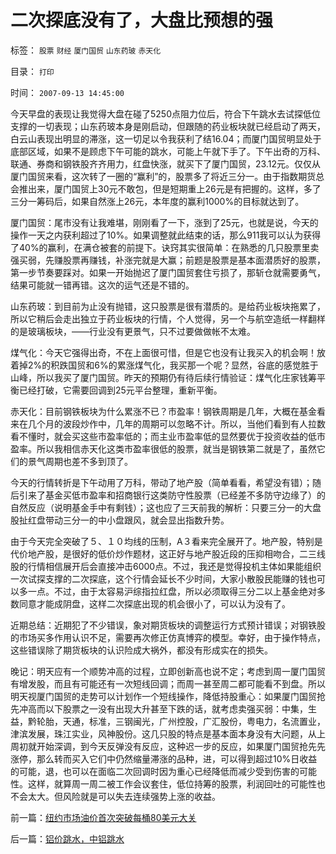 # 二次探底没有了，大盘比预想的强

标签： `股票` `财经` `厦门国贸` `山东药玻` `赤天化` 

目录： `打印`

时间： `2007-09-13 14:45:00`

今天早盘的表现让我觉得大盘在碰了5250点阻力位后，符合下午跳水去试探低位支撑的一切表现；山东药玻本身是刚启动，但跟随的药业板块就已经启动了两天，白云山表现出明显的滞涨，这一切足以令我获利了结16.04；而厦门国贸明显处于底部区域，如果不是顾虑下午可能的跳水，可能上午就下手了。下午出奇的万科、联通、券商和钢铁股齐齐用力，红盘快涨，就买下了厦门国贸，23.12元。仅仅从厦门国贸来看，这次转了一圈的“赢利”的，股票多了将近三分一。由于指数期货总会推出来，厦门国贸上30元不敢包，但是短期重上26元是有把握的。这样，多了三分一筹码后，如果自然涨上26元，本年度的赢利1000%的目标就达到了。

厦门国贸：尾市没有让我难堪，刚刚看了一下，涨到了25元，也就是说，今天的操作一天之内获利超过了10%。如果调整就此结束的话，那么911我可以认为获得了40%的赢利，在满仓被套的前提下。诀窍其实很简单：在熟悉的几只股票里卖强买弱，先赚股票再赚钱，补涨完就是大赢；前题是股票是基本面潜质好的股票，第一步节奏要踩对。如果一开始抛迟了厦门国贸套住亏损了，那斩仓就需要勇气，结果可能就一错再错。这次的运气还是不错的。

山东药玻：到目前为止没有抛错，这只股票是很有潜质的。是给药业板块拖累了，所以它稍后会走出独立于药业板块的行情，个人觉得，另一个与航空造纸一样翻样的是玻璃板块，——行业没有更景气，只不过要做做帐不太难。

煤气化：今天它强得出奇，不在上面很可惜，但是它也没有让我买入的机会啊！放着掉2%的积跌国贸和6%的累涨煤气化，我买那一个呢？显然，谷底的感觉胜于山峰，所以我买了厦门国贸。昨天的预期仍有待后续行情验证：煤气化庄家钱筹平衡已经打破，它需要回调到25元平台整理，重新平衡。

赤天化：目前钢铁板块为什么累涨不已？市盈率！钢铁周期是几年，大概在基金看来在几个月的波段炒作中，几年的周期可以忽略不计。所以，当他们看到有人拉数看不懂时，就会买这些市盈率低的；而主业市盈率低的显然要优于投资收益的低市盈率。所以我相信赤天化这类市盈率很低的股票，就当是钢铁第二就是了，虽然它们的景气周期也差不多到顶了。

今天的行情转折是下午动用了万科，带动了地产股（简单看看，希望没有错）；随后引来了基金买低市盈率和招商银行这类防守性股票（已经差不多防守边缘了）的自然反应（说明基金手中有剩钱）；这也应了三天前我的解析：只要三分一的大盘股扯红盘带动三分一的中小盘跟风，就会显出指数升势。

由于今天完全突破了５、１０均线的压制，A３看来完全展开了。地产股，特别是代价地产股，是很好的低价炒作题材，这正好与地产股近段的压抑相吻合，二三线股的行情相信展开后会直接冲击6000点。不过，我还是觉得投机主体如果能组织一次试探支撑的二次探底，这个行情会延长不少时间，大家小散股民能赚的钱也可以多一点。不过，由于太容易沪综指拉红盘，所以必须取得三分二以上基金绝对多数同意才能成阴盘，这样二次探底出现的机会很小了，可以认为没有了。

近期总结：近期犯了不少错误，象对期货板块的调整运行方式预计错误；对钢铁股的市场买多作用认识不足，需要再次修正仿真博弈的模型。幸好，由于操作特点，这些错误除了期货板块的认识险成大祸外，都没有形成实在的损失。

晚记：明天应有一个顺势冲高的过程，立即创新高也说不定；考虑到周一厦门国贸有增发股，而且有可能还有一次短线回调；而周一甚至周二都可能看不到盘。所以明天视厦门国贸的走势可以计划作一个短线操作，降低持股重心：如果厦门国贸抢先冲高而以下股票之一没有出现大升甚至下跌的话，就考虑卖强买弱：中集，生益，黔轮胎，天通，标准，三钢闽光，广州控股，广汇股份，粤电力，名流置业，津滨发展，珠江实业，风神股份。这几只股的特点是基本面本身没有大问题，从上周初就开始深调，到今天反弹没有反应，这种迟一步的反应，如果厦门国贸抢先先涨停，那么转而买入它们中仍然缩量滞涨的品种，进，可以得到超过10%日收益的可能，退，也可以在面临二次回调时因为重心已经降低而减少受到伤害的可能性。这样，就算周一周二被工作会议套住，低位持筹的股票，利润回吐的可能性也不会太大。但风险就是可以失去连续强势上涨的收益。



前一篇：[纽约市场油价首次突破每桶80美元大关](../../../2007/9/13/纽约市场油价首次突破每桶80美元大关.md)

后一篇：[铝价跳水，中铝跳水](../../../2007/9/13/铝价跳水，中铝跳水.md)